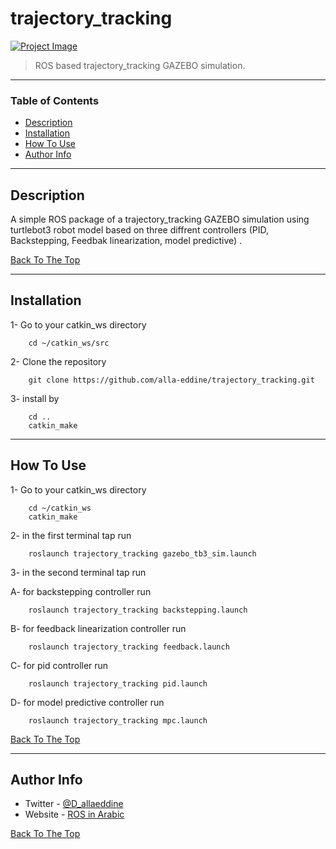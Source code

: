 # trajectory_tracking

[![Project Image](https://img.youtube.com/vi/8TWlnW2JLhw&t/0.jpg)](https://www.youtube.com/watch?v=8TWlnW2JLhw&t)

> ROS based trajectory_tracking GAZEBO simulation.

---

### Table of Contents

- [Description](#description)
- [Installation](#Installation)
- [How To Use](#how-to-use)
- [Author Info](#author-info)

---

## Description

A simple ROS package of a trajectory_tracking GAZEBO simulation using turtlebot3 robot model based on three diffrent controllers (PID, Backstepping, Feedbak linearization, model predictive) .

[Back To The Top](#trajectory_tracking)

---

## Installation

1- Go to your catkin_ws directory
```shell
    cd ~/catkin_ws/src
```
2- Clone the repository
```shell
    git clone https://github.com/alla-eddine/trajectory_tracking.git
```
3- install by 
```shell
    cd ..
    catkin_make
```
---

## How To Use

1- Go to your catkin_ws directory
```shell
    cd ~/catkin_ws
    catkin_make
```
2- in the first terminal tap run
```shell
    roslaunch trajectory_tracking gazebo_tb3_sim.launch
```
3- in the second terminal tap run

A- for backstepping controller run 
```shell
    roslaunch trajectory_tracking backstepping.launch
```
B- for feedback linearization controller run 
```shell
    roslaunch trajectory_tracking feedback.launch
```
C- for pid controller run 
```shell
    roslaunch trajectory_tracking pid.launch
```
D- for model predictive controller run 
```shell
    roslaunch trajectory_tracking mpc.launch
```

[Back To The Top](#trajectory_tracking)

---



## Author Info

- Twitter - [@D_allaeddine](https://twitter.com/D_allaeddine)
- Website - [ROS in Arabic](arabic-ros.eb2a.com)

[Back To The Top](#trajectory_tracking)
